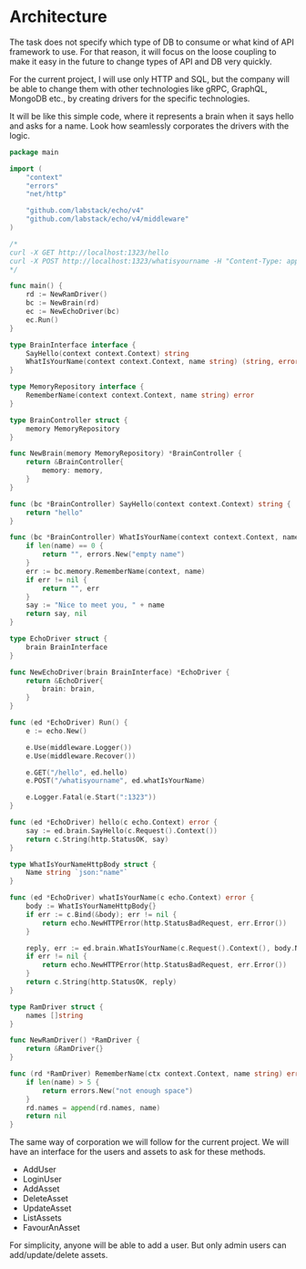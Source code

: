 # Architecture
The task does not specify which type of DB to consume or what kind of API framework to use. For that reason, it will focus on the loose coupling to make it easy in the future to change types of API and DB very quickly.

For the current project, I will use only HTTP and SQL, but the company will be able to change them with other technologies like gRPC, GraphQL, MongoDB etc., by creating drivers for the specific technologies.

It will be like this simple code, where it represents a brain when it says hello and asks for a name. Look how seamlessly corporates the drivers with the logic.

```go
package main

import (
	"context"
	"errors"
	"net/http"

	"github.com/labstack/echo/v4"
	"github.com/labstack/echo/v4/middleware"
)

/*
curl -X GET http://localhost:1323/hello
curl -X POST http://localhost:1323/whatisyourname -H "Content-Type: application/json" -d '{"name":"manos"}'
*/

func main() {
	rd := NewRamDriver()
	bc := NewBrain(rd)
	ec := NewEchoDriver(bc)
	ec.Run()
}

type BrainInterface interface {
	SayHello(context context.Context) string
	WhatIsYourName(context context.Context, name string) (string, error)
}

type MemoryRepository interface {
	RememberName(context context.Context, name string) error
}

type BrainController struct {
	memory MemoryRepository
}

func NewBrain(memory MemoryRepository) *BrainController {
	return &BrainController{
		memory: memory,
	}
}

func (bc *BrainController) SayHello(context context.Context) string {
	return "hello"
}

func (bc *BrainController) WhatIsYourName(context context.Context, name string) (string, error) {
	if len(name) == 0 {
		return "", errors.New("empty name")
	}
	err := bc.memory.RememberName(context, name)
	if err != nil {
		return "", err
	}
	say := "Nice to meet you, " + name
	return say, nil
}

type EchoDriver struct {
	brain BrainInterface
}

func NewEchoDriver(brain BrainInterface) *EchoDriver {
	return &EchoDriver{
		brain: brain,
	}
}

func (ed *EchoDriver) Run() {
	e := echo.New()

	e.Use(middleware.Logger())
	e.Use(middleware.Recover())

	e.GET("/hello", ed.hello)
	e.POST("/whatisyourname", ed.whatIsYourName)

	e.Logger.Fatal(e.Start(":1323"))
}

func (ed *EchoDriver) hello(c echo.Context) error {
	say := ed.brain.SayHello(c.Request().Context())
	return c.String(http.StatusOK, say)
}

type WhatIsYourNameHttpBody struct {
	Name string `json:"name"`
}

func (ed *EchoDriver) whatIsYourName(c echo.Context) error {
	body := WhatIsYourNameHttpBody{}
	if err := c.Bind(&body); err != nil {
		return echo.NewHTTPError(http.StatusBadRequest, err.Error())
	}

	reply, err := ed.brain.WhatIsYourName(c.Request().Context(), body.Name)
	if err != nil {
		return echo.NewHTTPError(http.StatusBadRequest, err.Error())
	}
	return c.String(http.StatusOK, reply)
}

type RamDriver struct {
	names []string
}

func NewRamDriver() *RamDriver {
	return &RamDriver{}
}

func (rd *RamDriver) RememberName(ctx context.Context, name string) error {
	if len(name) > 5 {
		return errors.New("not enough space")
	}
	rd.names = append(rd.names, name)
	return nil
}

```

The same way of corporation we will follow for the current project.
We will have an interface for the users and assets to ask for these methods.
* AddUser
* LoginUser
* AddAsset
* DeleteAsset
* UpdateAsset
* ListAssets
* FavourAnAsset


For simplicity, anyone will be able to add a user. But only admin users can add/update/delete assets.
